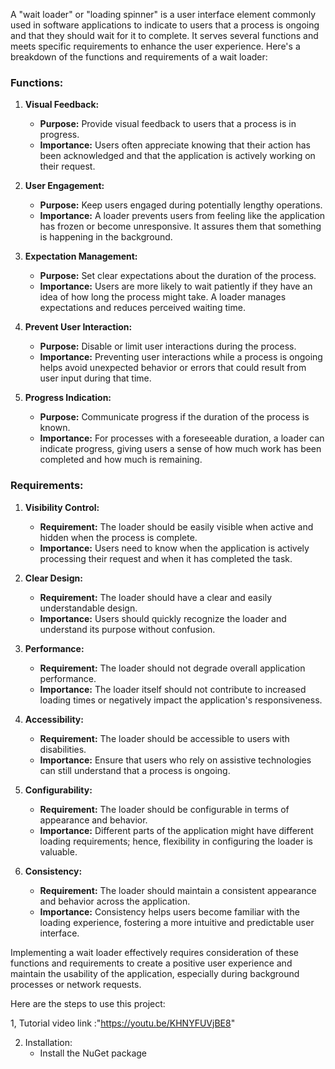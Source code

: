 A "wait loader" or "loading spinner" is a user interface element commonly used in software applications to indicate to users that a process is ongoing and that they should wait for it to complete. 
It serves several functions and meets specific requirements to enhance the user experience. Here's a breakdown of the functions and requirements of a wait loader:

### Functions:

1. **Visual Feedback:**
   - **Purpose:** Provide visual feedback to users that a process is in progress.
   - **Importance:** Users often appreciate knowing that their action has been acknowledged and that the application is actively working on their request.

2. **User Engagement:**
   - **Purpose:** Keep users engaged during potentially lengthy operations.
   - **Importance:** A loader prevents users from feeling like the application has frozen or become unresponsive. It assures them that something is happening in the background.

3. **Expectation Management:**
   - **Purpose:** Set clear expectations about the duration of the process.
   - **Importance:** Users are more likely to wait patiently if they have an idea of how long the process might take. A loader manages expectations and reduces perceived waiting time.

4. **Prevent User Interaction:**
   - **Purpose:** Disable or limit user interactions during the process.
   - **Importance:** Preventing user interactions while a process is ongoing helps avoid unexpected behavior or errors that could result from user input during that time.

5. **Progress Indication:**
   - **Purpose:** Communicate progress if the duration of the process is known.
   - **Importance:** For processes with a foreseeable duration, a loader can indicate progress, giving users a sense of how much work has been completed and how much is remaining.

### Requirements:

1. **Visibility Control:**
   - **Requirement:** The loader should be easily visible when active and hidden when the process is complete.
   - **Importance:** Users need to know when the application is actively processing their request and when it has completed the task.

2. **Clear Design:**
   - **Requirement:** The loader should have a clear and easily understandable design.
   - **Importance:** Users should quickly recognize the loader and understand its purpose without confusion.

3. **Performance:**
   - **Requirement:** The loader should not degrade overall application performance.
   - **Importance:** The loader itself should not contribute to increased loading times or negatively impact the application's responsiveness.

4. **Accessibility:**
   - **Requirement:** The loader should be accessible to users with disabilities.
   - **Importance:** Ensure that users who rely on assistive technologies can still understand that a process is ongoing.

5. **Configurability:**
   - **Requirement:** The loader should be configurable in terms of appearance and behavior.
   - **Importance:** Different parts of the application might have different loading requirements; hence, flexibility in configuring the loader is valuable.

6. **Consistency:**
   - **Requirement:** The loader should maintain a consistent appearance and behavior across the application.
   - **Importance:** Consistency helps users become familiar with the loading experience, fostering a more intuitive and predictable user interface.

Implementing a wait loader effectively requires consideration of these functions and requirements to create a positive user experience and maintain the usability of the application, especially during background processes or network requests.

Here are the steps to use this project:

1, Tutorial video link :"https://youtu.be/KHNYFUVjBE8"

2. Installation:
   - Install the NuGet package 
